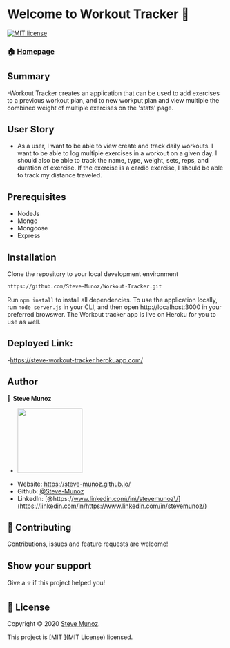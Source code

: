 # Welcome to Workout Tracker 👋

[![MIT license](https://img.shields.io/badge/License-MIT-blue.svg)](https://lbesson.mit-license.org/)

### 🏠 [Homepage](https://github.com/Steve-Munoz/Workout-Tracker)

## Summary

-Workout Tracker creates an application that can be used to add exercises to a previous workout plan, and to new workput plan and view multiple the combined weight of multiple exercises on the 'stats' page.

## User Story

- As a user, I want to be able to view create and track daily workouts. I want to be able to log multiple exercises in a workout on a given day. I should also be able to track the name, type, weight, sets, reps, and duration of exercise. If the exercise is a cardio exercise, I should be able to track my distance traveled.

## Prerequisites

- NodeJs
- Mongo
- Mongoose
- Express

## Installation

Clone the repository to your local development environment

```sh
https://github.com/Steve-Munoz/Workout-Tracker.git
```

Run `npm install` to install all dependencies. To use the application locally, run `node server.js` in your CLI, and then open http://localhost:3000 in your preferred browswer. The Workout tracker app is live on Heroku for you to use as well.

## Deployed Link:

-https://steve-workout-tracker.herokuapp.com/

## Author

👤 **Steve Munoz**

- <img src = "Assets/images/GitHub-pic.jpg" width = "150">

* Website: https://steve-munoz.github.io/
* Github: [@Steve-Munoz ](https://github.com/Steve-Munoz)
* LinkedIn: [@https:\/\/www.linkedin.com\/in\/stevemunoz\/](https://linkedin.com/in/https://www.linkedin.com/in/stevemunoz/)

## 🤝 Contributing

Contributions, issues and feature requests are welcome!

## Show your support

Give a ⭐️ if this project helped you!

## 📝 License

Copyright © 2020 [Steve Munoz](https://github.com/Steve-Munoz).

This project is [MIT ](MIT License) licensed.
